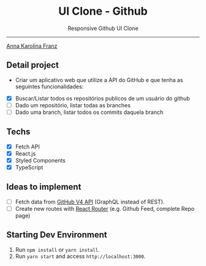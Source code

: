 <h1 align="center">
UI Clone - Github
</h1>

<p align="center">Responsive Github UI Clone</p>

<hr>

[Anna Karolina Franz](https://github.com/franzannakarolina)

## Detail project
- Criar um aplicativo web que utilize a API do GitHub e que tenha as seguintes funcionalidades:

- [x] Buscar/Listar todos os repositórios publicos de um usuário do github
- [ ] Dado um repositório, listar todas as branches
- [ ] Dado uma branch, listar todos os commits daquela branch

## Techs

- [x] Fetch API
- [x] React.js
- [x] Styled Components
- [x] TypeScript

## Ideas to implement

- [ ] Fetch data from [GitHub V4 API](https://docs.github.com/en/graphql) (GraphQL instead of REST).
- [ ] Create new routes with [React Router](https://reactrouter.com/web/guides/quick-start) (e.g. Github Feed, complete Repo page)

## Starting Dev Environment

1. Run `npm install` or `yarn install`.<br />
2. Run `yarn start` and access `http://localhost:3000`.<br />
